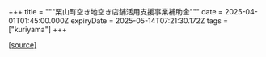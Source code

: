 +++
title = """栗山町空き地空き店舗活用支援事業補助金"""
date = 2025-04-01T01:45:00.000Z
expiryDate = 2025-05-14T07:21:30.172Z
tags = ["kuriyama"]
+++


[[source]](https://www.town.kuriyama.hokkaido.jp/soshiki/53/108.html)
